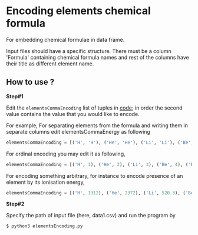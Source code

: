 # Encoding elements chemical formula

For embedding chemical formulae in data frame.

Input files should have a specific structure. There must be a column 'Formula' containing chemical formula names and rest of the columns have their title as different element name. 

## How to use ?
**Step#1**

Edit the `elementsCommaEncoding` list of tuples in [code](elementsEncoding.py); in order the second value contains the value that you would like to encode.

For example,
For separating elements from the formula and writing them in separate columns edit elementsCommaEnergy as following
```python
elementsCommaEncoding = [('H', 'H'), ('He', 'He'), ('Li', 'Li'), ('Be', 'Be'), ('B', 'B'), ('C', 'C'), ... ]
```

For ordinal encoding you may edit it as following,
```python
elementsCommaEncoding = [('H', 1), ('He', 2), ('Li', 3), ('Be', 4), ('B', 5), ('C', 6) ...  ]
```

For encoding something arbitrary, for instance to encode presence of an element by its ionisation energy,
```python
elementsCommaEncoding = [('H', 1312), ('He', 2372), ('Li', 520.3), ('Be', 899.5), ('B', 800.7), ... ]
```
**Step#2**

Specify the path of input file (here, data1.csv) and run the program by 

```bash
$ python3 elementsEncoding.py
```
